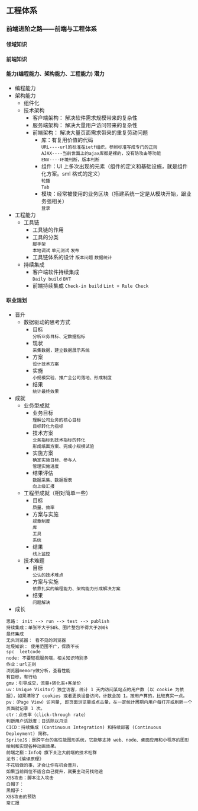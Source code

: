 ## 工程体系
### 前端进阶之路——前端与工程体系

#### 领域知识

#### 前端知识

#### 能力(编程能力、架构能力、工程能力) 潜力

- 编程能力
- 架构能力
  - 组件化
  - 技术架构
    - 客户端架构： 解决软件需求规模带来的复杂性
    - 服务端架构： 解决大量用户访问带来的复杂性
    - 前端架构： 解决大量页面需求带来的重复劳动问题
      - 库：有复用价值的代码  
         `URL----url的标准在ietf组织，参照标准写成专门的正则`  
         `AJAX----当前世面上的ajax库都是裸的，没有防攻击等功能`  
         `ENV----环境判断，版本判断`
      - 组件：UI 上多次出现的元素（组件的定义和基础设施，就是组件化方案。sml 格式的定义）  
         `轮播`  
         `Tab`
      - 模块：经常被使用的业务区块（搭建系统一定是从模块开始，跟业务强相关）  
         `登录`
- 工程能力
  - 工具链
    - 工具链的作用
    - 工具的分类  
       `脚手架`  
       `本地调试`
      `单元测试`
      `发布`
    - 工具链体系的设计
      `版本问题`
      `数据统计`
  - 持续集成
    - 客户端软件持续集成  
       `Daily build`
      `BVT`
    - 前端持续集成
      `Check-in build`
      `Lint + Rule Check`

#### 职业规划

- 晋升
  - 数据驱动的思考方式
    - 目标  
       `分析业务目标、定数据指标`
    - 现状  
       `采集数据，建立数据展示系统`
    - 方案  
       `设计技术方案`
    - 实施  
       `小规模实验、推广全公司落地、形成制度`
    - 结果  
       `统计最终效果`
- 成就
  - 业务型成就
    - 业务目标  
      `理解公司业务的核心目标`  
      `目标转化为指标`
    - 技术方案  
      `业务指标到技术指标的转化`  
      `形成纸面方案、完成小规模试验`
    - 实施方案  
      `确定实施目标、参与人`  
      `管理实施进度`
    - 结果评估  
      `数据采集、数据报表`  
      `向上级汇报`
  - 工程型成就（相对简单一些）
    - 目标  
      `质量、效率`
    - 方案与实施  
      `规章制度`  
      `库`  
      `工具`  
      `系统`
    - 结果  
      `线上监控`
  - 技术难题
    - 目标  
      `公认的技术难点`
    - 方案与实施  
      `依靠扎实的编程能力、架构能力形成解决方案`
    - 结果  
      `问题解决`
- 成长

```
思路： init --> run --> test --> publish
持续集成：单张不大于50k、图片整包不得大于200k
最终集成
无头浏览器： 看不见的浏览器
垃圾知识： 使用范围不广，保质不长
spc  leetcode
node: 不要轻视服务端，相关知识特别多
作业：url正则
浏览器memory做分析，查看性能
有目标，有行动
gmv：引导成交，流量+转化率+客单价
uv：Unique Visitor）独立访客，统计 1 天内访问某站点的用户数 (以 cookie 为依据)，如果清除了 cookies 或者更换设备访问，计数会加 1。按用户算的，比较真实一点。
pv：（Page View）访问量, 即页面浏览量或点击量，在一定统计周期内用户每打开或刷新一个页面就记录 1 次。
ctr：点击率（click-through rate）
判断用户活跃度：日活除以月活
CICD：持续集成 (Continuous Integration) 和持续部署 (Continuous Deployment) 简称。
SpriteJS：是跨平台的高性能图形系统，它能够支持 web、node、桌面应用和小程序的图形绘制和实现各种动画效果。
前端之巅：InfoQ 旗下关注大前端的技术社群
龙书：《编译原理》
不花钱做的事，才会让你有机会晋升，
如果当前岗位不适合自己提升，就要主动另找他途
XSS攻击：脚本注入攻击
白帽子：
黑帽子：
XSS攻击的预防
常汇报
```
